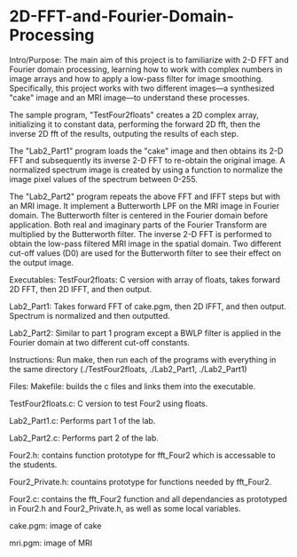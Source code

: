 # 2D-FFT-and-Fourier-Domain-Processing

Intro/Purpose:
  The main aim of this project is to familiarize with 2-D FFT and Fourier domain processing, learning how to work with complex numbers in image arrays and how to apply a low-pass filter for image smoothing. Specifically, this project works with two different images—a synthesized "cake" image and an MRI image—to understand these processes.

  The sample program, "TestFour2floats" creates a 2D complex array, initializing it to constant data, performing the forward 2D fft, then the inverse 2D fft of the results, outputing the results of each step.

  The "Lab2_Part1" program loads the "cake" image and then obtains its 2-D FFT and subsequently its inverse 2-D FFT to re-obtain the original image. A normalized spectrum image is created by using a function to normalize the image pixel values of the spectrum between 0-255.

  The "Lab2_Part2" program repeats the above FFT and IFFT steps but with an MRI image. It implement a Butterworth LPF on the MRI image in Fourier domain. The Butterworth filter is centered in the Fourier domain before application. Both real and imaginary parts of the Fourier Transform are multiplied by the Butterworth filter. The inverse 2-D FFT is performed to obtain the low-pass filtered MRI image in the spatial domain. Two different cut-off values (D0) are used for the Butterworth filter to see their effect on the output image.


Executables:
  TestFour2floats: C version with array of floats, takes forward 2D FFT, then 2D IFFT, and then output.

  Lab2_Part1: Takes forward FFT of cake.pgm, then 2D IFFT, and then output. Spectrum is normalized and then outputted.

  Lab2_Part2: Similar to part 1 program except a BWLP filter is applied in the Fourier domain at two different cut-off constants.
  

Instructions:
  Run make, then run each of the programs with everything in the same directory (./TestFour2floats, ./Lab2_Part1, ./Lab2_Part1)
  

Files:
  Makefile: builds the c files  and links them into the executable.
  
  TestFour2floats.c: C version to test Four2 using floats.

  Lab2_Part1.c: Performs part 1 of the lab.

  Lab2_Part2.c: Performs part 2 of the lab.
  
  Four2.h: contains function prototype for fft_Four2 which is accessable to the students.
  
  Four2_Private.h: countains prototype for functions needed by fft_Four2.
  
  Four2.c: contains the fft_Four2 function and all dependancies as prototyped in Four2.h and Four2_Private.h, as well as some local variables.

  cake.pgm: image of cake

  mri.pgm: image of MRI
